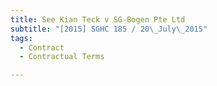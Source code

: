 ```yaml
---
title: See Kian Teck v SG-Bogen Pte Ltd 
subtitle: "[2015] SGHC 185 / 20\_July\_2015"
tags:
  - Contract
  - Contractual Terms

---
```


